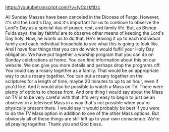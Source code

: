 https://youtubetranscript.com/?v=tyCczkftIzc

 All Sunday Masses have been canceled in the Diocese of Fargo. However, it's still the Lord's Day, and it's important for us to continue to observe the Lord's Day as a special day of prayer, rest, and family life. But, as Bishop Fulda says, the lay faithful are to observe other means of keeping the Lord's Day holy. Now, he wants us to do that. He's leaving it up to each individual family and each individual household to see what this is going to look like. And I have four things that you can do which would fulfill your Holy Day obligation. We have put together a worship program that you can do on Sunday celebrations at home. You can find information about this on our website. We can give you more details and perhaps drop the programs off. You could say a rosary together as a family. That would be an appropriate way to put a rosary together. You can put a rosary together on the scriptures for a length of time, maybe 20 minutes to up to an hour, even if you'd like. And it would also be possible to watch a Mass on TV. There were plenty of options to choose from. And one thing I would say about the Mass on TV is to be very careful with that. It's very easy to begin to just be an observer in a televised Mass in a way that's not possible when you're physically present there. I would say it would probably be best if you were to do the TV Mass option in addition to one of the other Mass options. But obviously all of these things are still left up to your own conscience. We're all praying together. Thank you and God bless.